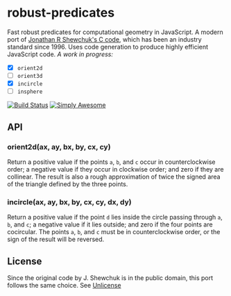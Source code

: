 # robust-predicates

Fast robust predicates for computational geometry in JavaScript. A modern port of [Jonathan R Shewchuk's C code](https://www.cs.cmu.edu/~quake/robust.html), which has been an industry standard since 1996. Uses code generation to produce highly efficient JavaScript code. _A work in progress:_

- [x] `orient2d`
- [ ] `orient3d`
- [x] `incircle`
- [ ] `insphere`

[![Build Status](https://travis-ci.com/mourner/robust-predicates.svg?branch=master)](https://travis-ci.com/mourner/robust-predicates)
[![Simply Awesome](https://img.shields.io/badge/simply-awesome-brightgreen.svg)](https://github.com/mourner/projects)

## API

### orient2d(ax, ay, bx, by, cx, cy)

Return a positive value if the points `a`, `b`, and `c` occur in counterclockwise order;
a negative value if they occur in clockwise order; and zero if they are collinear.
The result is also a rough approximation of twice the signed area of the triangle defined by the three points.

### incircle(ax, ay, bx, by, cx, cy, dx, dy)

Return a positive value if the point `d` lies inside the circle passing through `a`, `b`, and `c`;
a negative value if it lies outside; and zero if the four points are cocircular.
The points `a`, `b`, and `c` must be in counterclockwise order, or the sign of the result will be reversed.

## License

Since the original code by J. Shewchuk is in the public domain, this port follows the same choice. See [Unlicense](https://unlicense.org)

